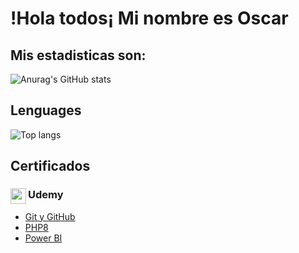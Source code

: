 # !Hola todos¡ Mi nombre es Oscar

## Mis estadisticas son:
![Anurag's GitHub stats](https://github-readme-stats.vercel.app/api?username=Oscargit12&show_icons=true&theme=tokyonight)
## Lenguages 
![Top langs](https://github-readme-stats.vercel.app/api/top-langs/?username=Oscargit12&exclude_repo=weissantiago2&show_icons=true&theme=tokyonight)
<br>
## Certificados 

###  Udemy <img src="https://www.udemy.com/staticx/udemy/images/v8/favicon-32x32.png" align="left" width="25" height="25"/>
* [Git y GitHub][git github]
* [PHP8][php8]
* [Power BI][power BI]


[git github]: https://udemy-certificate.s3.amazonaws.com/pdf/UC-1d3bd76c-7490-4af7-976e-e29153288f86.pdf
[php8]:https://udemy-certificate.s3.amazonaws.com/pdf/UC-28740b4f-e237-47f5-8a7b-21d9baa357ac.pdf
[power BI]:https://udemy-certificate.s3.amazonaws.com/pdf/UC-4e721ec4-3073-4b3d-88d7-1779b8da8849.pdf

